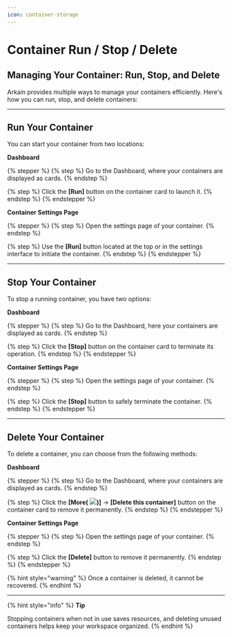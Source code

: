 ```yaml
---
icon: container-storage
---
```


# Container Run / Stop / Delete

## **Managing Your Container: Run, Stop, and Delete**

Arkain provides multiple ways to manage your containers efficiently. Here's how you can run, stop, and delete containers:

***

## **Run Your Container**

You can start your container from two locations:

**Dashboard**

{% stepper %}
{% step %}
Go to the Dashboard, where your containers are displayed as cards.
{% endstep %}

{% step %}
Click the **\[Run]** button on the container card to launch it.
{% endstep %}
{% endstepper %}

**Container Settings Page**

{% stepper %}
{% step %}
Open the settings page of your container.
{% endstep %}

{% step %}
Use the **\[Run]** button located at the top or in the settings interface to initiate the container.
{% endstep %}
{% endstepper %}

***

## **Stop Your Container**

To stop a running container, you have two options:

**Dashboard**

{% stepper %}
{% step %}
Go to the Dashboard, here your containers are displayed as cards.
{% endstep %}

{% step %}
Click the **\[Stop]** button on the container card to terminate its operation.
{% endstep %}
{% endstepper %}

**Container Settings Page**

{% stepper %}
{% step %}
Open the settings page of your container.
{% endstep %}

{% step %}
Click the **\[Stop]** button to safely terminate the container.
{% endstep %}
{% endstepper %}

***

## **Delete Your Container**

To delete a container, you can choose from the following methods:

**Dashboard**

{% stepper %}
{% step %}
Go to the Dashboard, where your containers are displayed as cards.
{% endstep %}

{% step %}
Click the **\[More(** ![](<../../../../.gitbook/assets/스크린샷 2025-02-24 오후 7.26.46.png>)**)]** → **\[Delete this container]** button on the container card to remove it permanently.
{% endstep %}
{% endstepper %}

**Container Settings Page**

{% stepper %}
{% step %}
Open the settings page of your container.
{% endstep %}

{% step %}
Click the **\[Delete]** button to remove it permanently.
{% endstep %}
{% endstepper %}

{% hint style="warning" %}
Once a container is deleted, it cannot be recovered.
{% endhint %}

***

{% hint style="info" %}
**Tip**

Stopping containers when not in use saves resources, and deleting unused containers helps keep your workspace organized.&#x20;
{% endhint %}

